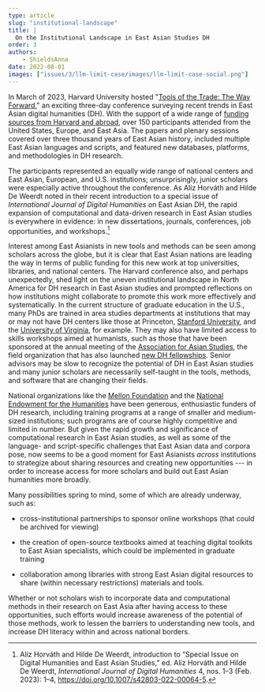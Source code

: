 ```yaml
---
type: article
slug: "institutional-landscape"
title: |
  On the Institutional Landscape in East Asian Studies DH
order: 3
authors:
    - ShieldsAnna
date: 2022-08-01
images: ["issues/3/llm-limit-case/images/llm-limit-case-social.png"]
---
```


In March of 2023, Harvard University hosted "[Tools of the Trade: The Way Forward](https://sites.harvard.edu/tools-of-the-trade/)," an exciting three-day conference surveying recent trends in East Asian digital humanities (DH). With the support of a wide range of [funding sources from Harvard and abroad](https://sites.harvard.edu/tools-of-the-trade/sponsors/), over 150 participants attended from the United States, Europe, and East Asia. The papers and plenary sessions covered over three thousand years of East Asian history, included multiple East Asian languages and scripts, and featured new databases, platforms, and methodologies in DH research.

The participants represented an equally wide range of national centers and East Asian, European, and U.S. institutions; unsurprisingly, junior scholars were especially active throughout the conference. As Alíz Horváth and Hilde De Weerdt noted in their recent introduction to a special issue of *International Journal of Digital Humanities* on East Asian DH, the rapid expansion of computational and data-driven research in East Asian studies is everywhere in evidence: in new dissertations, journals, conferences, job opportunities, and workshops.[^1]

Interest among East Asianists in new tools and methods can be seen among scholars across the globe, but it is clear that East Asian nations are leading the way in terms of public funding for this new work at top universities, libraries, and national centers. The Harvard conference also, and perhaps unexpectedly, shed light on the uneven institutional landscape in North America for DH research in East Asian studies and prompted reflections on how institutions might collaborate to promote this work more effectively and systematically. In the current structure of graduate education in the U.S., many PhDs are trained in area studies departments at institutions that may or may not have DH centers like those at Princeton, [Stanford University,](https://digitalhumanities.stanford.edu/) and the [University of Virginia](https://dh.library.virginia.edu/), for example. They may also have limited access to skills workshops aimed at humanists, such as those that have been sponsored at the annual meeting of the [Association for Asian Studies](https://www.asianstudies.org/), the field organization that has also launched [new DH fellowships](https://www.asianstudies.org/grants-awards/striving-for-diversity-equity-and-inclusion-in-asian-studies-humanities-grants-for-asian-studies-scholars/aas-fellowships/#aas-digital-humanities-fellowships). Senior advisors may be slow to recognize the potential of DH in East Asian studies and many junior scholars are necessarily self-taught in the tools, methods, and software that are changing their fields.

National organizations like the [Mellon Foundation](https://www.mellon.org/search/digital%20humanities) and the [National Endowment for the Humanities](https://www.neh.gov/divisions/odh/resources-for-applicants-to-the-NEH-office-of-digital-humanities) have been generous, enthusiastic funders of DH research, including training programs at a range of smaller and medium-sized institutions; such programs are of course highly competitive and limited in number. But given the rapid growth and significance of computational research in East Asian studies, as well as some of the language- and script-specific challenges that East Asian data and corpora pose, now seems to be a good moment for East Asianists *across* institutions to strategize about sharing resources and creating new opportunities --- in order to increase access for more scholars and build out East Asian humanities more broadly.

Many possibilities spring to mind, some of which are already underway, such as:

- cross-institutional partnerships to sponsor online workshops (that could be archived for viewing)

- the creation of open-source textbooks aimed at teaching digital toolkits to East Asian specialists, which could be implemented in graduate training

- collaboration among libraries with strong East Asian digital resources to share (within necessary restrictions) materials and tools.

Whether or not scholars wish to incorporate data and computational methods in their research on East Asia after having access to these opportunities, such efforts would increase awareness of the potential of those methods, work to lessen the barriers to understanding new tools, and increase DH literacy within and across national borders.

[^1]: Alíz Horváth and Hilde De Weerdt, introduction to “Special Issue on Digital Humanities and East Asian Studies,” ed. Alíz Horváth and Hilde De Weerdt, *International Journal of Digital Humanities* 4, nos. 1–3 (Feb. 2023): 1–4,  <https://doi.org/10.1007/s42803-022-00064-5>.
